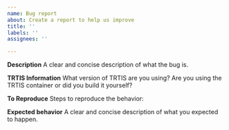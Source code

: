 ```yaml
---
name: Bug report
about: Create a report to help us improve
title: ''
labels: ''
assignees: ''

---
```


**Description**
A clear and concise description of what the bug is.

**TRTIS Information**
What version of TRTIS are you using?
Are you using the TRTIS container or did you build it yourself?

**To Reproduce**
Steps to reproduce the behavior:

**Expected behavior**
A clear and concise description of what you expected to happen.
